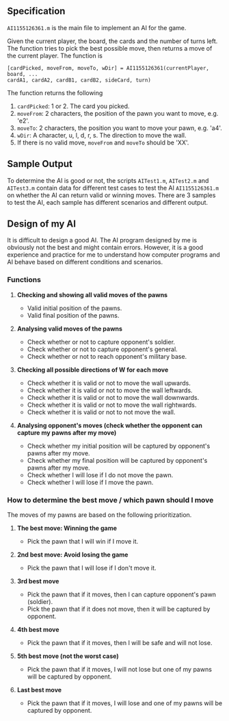 ## Specification

`AI1155126361.m` is the main file to implement an AI for the game.

Given the current player, the board, the cards and the number of turns left. The function tries to pick the best possible move, then returns a move of the current player. The function is
```
[cardPicked, moveFrom, moveTo, wDir] = AI1155126361(currentPlayer, board, ...
cardA1, cardA2, cardB1, cardB2, sideCard, turn)
```
The function returns the following
1. `cardPicked`: 1 or 2. The card you picked.
2. `moveFrom`: 2 characters, the position of the pawn you want to move, e.g. 'e2'.
3. `moveTo`: 2 characters, the position you want to move your pawn, e.g. 'a4'.
4. `wDir`: A character, u, l, d, r, s. The direction to move the wall.
5. If there is no valid move, `moveFrom` and `moveTo` should be 'XX'.

## Sample Output
To determine the AI is good or not, the scripts `AITest1.m`, `AITest2.m` and `AITest3.m` contain data for different test cases to test the AI `AI1155126361.m` on whether the AI can return valid or winning moves. There are 3 samples to test the AI, each sample has different scenarios and different output.

## Design of my AI
It is difficult to design a good AI. The AI program designed by me is obviously not the best and might contain errors. However, it is a good experience and practice for me to understand how computer programs and AI behave based on different conditions and scenarios.

### Functions
1. **Checking and showing all valid moves of the pawns**
   - Valid initial position of the pawns.
   - Valid final position of the pawns.

2. **Analysing valid moves of the pawns**
   - Check whether or not to capture opponent's soldier.
   - Check whether or not to capture opponent's general.
   - Check whether or not to reach opponent's military base.

3. **Checking all possible directions of W for each move**
   - Check whether it is valid or not to move the wall upwards.
   - Check whether it is valid or not to move the wall leftwards.
   - Check whether it is valid or not to move the wall downwards.
   - Check whether it is valid or not to move the wall rightwards.
   - Check whether it is valid or not to not move the wall.

4. **Analysing opponent's moves (check whether the opponent can capture my pawns after my move)**
   - Check whether my initial position will be captured by opponent's pawns after my move.
   - Check whether my final position will be captured by opponent's pawns after my move.
   - Check whether I will lose if I do not move the pawn.
   - Check whether I will lose if I move the pawn.

### How to determine the best move / which pawn should I move
The moves of my pawns are based on the following prioritization.
1. **The best move: Winning the game**
   - Pick the pawn that I will win if I move it.

2. **2nd best move: Avoid losing the game**
   - Pick the pawn that I will lose if I don't move it.

3. **3rd best move**
   - Pick the pawn that if it moves, then I can capture opponent's pawn (soldier).
   - Pick the pawn that if it does not move, then it will be captured by opponent.

4. **4th best move**
   - Pick the pawn that if it moves, then I will be safe and will not lose.

5. **5th best move (not the worst case)**
   - Pick the pawn that if it moves, I will not lose but one of my pawns will be captured by opponent.

6. **Last best move**
   - Pick the pawn that if it moves, I will lose and one of my pawns will be captured by opponent.
